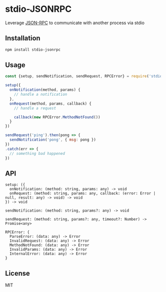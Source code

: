 # stdio-JSONRPC

Leverage [JSON-RPC](https://www.jsonrpc.org) to communicate with another process via stdio

## Installation

```bash
npm install stdio-jsonrpc
```

## Usage

```js
const {setup, sendNotification, sendRequest, RPCError} = require('stdio-jsonrpc')

setup({
  onNotification(method, params) {
    // handle a notification
  },
  onRequest(method, params, callback) {
    // handle a request

    callback(new RPCError.MethodNotFound())
  }
})

sendRequest('ping').then(pong => {
  sendNotification('pong', { msg: pong })
})
.catch(err => {
  // something bad happened
})
```

## API

```
setup: ({
  onNotification: (method: string, params: any) -> void
  onRequest: (method: string, params: any, callback: (error: Error | null, result: any) -> void) -> void
}) -> void

sendNotification: (method: string, params?: any) -> void

sendRequest: (method: string, params?: any, timeout?: Number) -> Promise<any>

RPCError: {
  ParseError: (data: any) -> Error
  InvalidRequest: (data: any) -> Error
  MethodNotFound: (data: any) -> Error
  InvalidParams: (data: any) -> Error
  InternalError: (data: any) -> Error
}
```

## License

MIT
